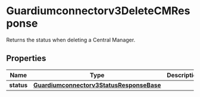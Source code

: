 

# Guardiumconnectorv3DeleteCMResponse

Returns the status when deleting a Central Manager.

## Properties

| Name | Type | Description | Notes |
|------------ | ------------- | ------------- | -------------|
|**status** | [**Guardiumconnectorv3StatusResponseBase**](Guardiumconnectorv3StatusResponseBase.md) |  |  [optional] |



